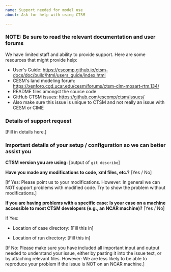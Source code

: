 ```yaml
---
name: Support needed for model use
about: Ask for help with using CTSM

---
```


### NOTE: Be sure to read the relevant documentation and user forums

We have limited staff and ability to provide support. Here are some resources that might provide help:
- User's Guide: https://escomp.github.io/ctsm-docs/doc/build/html/users_guide/index.html
- CESM's land modeling forum: https://xenforo.cgd.ucar.edu/cesm/forums/ctsm-clm-mosart-rtm.134/
- README files amongst the source code
- GitHub CTSM issues: https://github.com/escomp/ctsm/issues/
- Also make sure this issue is unique to CTSM and not really an issue with CESM or CIME

### Details of support request

[Fill in details here.]

### Important details of your setup / configuration so we can better assist you

**CTSM version you are using:** [output of `git describe`]

**Have you made any modifications to code, xml files, etc.?** [Yes / No]

[If Yes: Please point us to your modifications. However: In general we can NOT support problems with modified code. Try to show the problem without modifications.]

**If you are having problems with a specific case: Is your case on a machine accessible to most CTSM developers (e.g., an NCAR machine)?** [Yes / No]

If Yes:

- Location of case directory: [Fill this in]

- Location of run directory: [Fill this in]

[If No: Please make sure you have included all important input and output needed to understand your issue, either by pasting it into the issue text, or by attaching relevant files. However: We are less likely to be able to reproduce your problem if the issue is NOT on an NCAR machine.]
